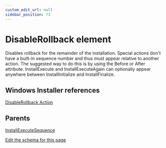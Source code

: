 ```yaml
---
custom_edit_url: null
sidebar_position: 73
---
```

# DisableRollback element
Disables rollback for the remainder of the installation. Special actions don't have a built-in sequence number and thus must appear relative to another action. The suggested way to do this is by using the Before or After attribute. InstallExecute and InstallExecuteAgain can optionally appear anywhere between InstallInitialize and InstallFinalize.

## Windows Installer references
[DisableRollback Action](https://docs.microsoft.com/en-us/windows/win32/msi/disablerollback-action)

## Parents
[InstallExecuteSequence](installexecutesequence.md)

[Edit the schema for this page](https://github.com/wixtoolset/web/blob/master/src/xsd4/wix.xsd)